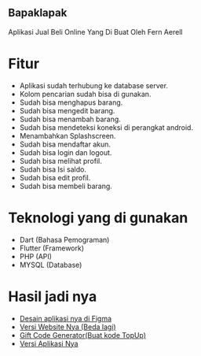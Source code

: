 ## Bapaklapak

Aplikasi Jual Beli Online Yang Di Buat Oleh Fern Aerell

# Fitur
- Aplikasi sudah terhubung ke database server.
- Kolom pencarian sudah bisa di gunakan.
- Sudah bisa menghapus barang.
- Sudah bisa mengedit barang.
- Sudah bisa menambah barang.
- Sudah bisa mendeteksi koneksi di perangkat android.
- Menambahkan Splashscreen.
- Sudah bisa mendaftar akun.
- Sudah bisa login dan logout.
- Sudah bisa melihat profil.
- Sudah bisa Isi saldo.
- Sudah bisa edit profil.
- Sudah bisa membeli barang.

# Teknologi yang di gunakan
- Dart (Bahasa Pemograman)
- Flutter (Framework)
- PHP (API)
- MYSQL (Database)

# Hasil jadi nya
- [Desain aplikasi nya di Figma](https://www.figma.com/file/3SwRF8iGlktldU1lxJ1dBL/BapakLapak-Apps?node-id=0%3A1)
- [Versi Website Nya (Beda lagi)](https://bapaklapak.000webhostapp.com)
- [Gift Code Generator(Buat kode TopUp)](https://bapaklapak.000webhostapp.com/gift_code_generator.php)
- [Versi Aplikasi Nya](https://drive.google.com/file/d/1uwSPD4TlxhEyYg1PxhOottd3S2_PDEhQ/view?usp=share_link)